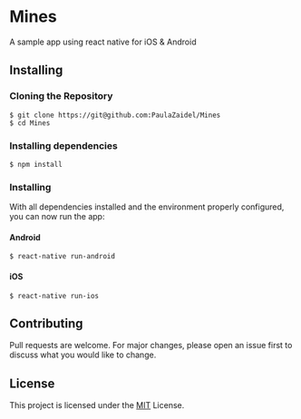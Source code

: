 # Mines
A sample app using react native for iOS & Android

## Installing

### Cloning the Repository
```
$ git clone https://git@github.com:PaulaZaidel/Mines
$ cd Mines
```

### Installing dependencies
```
$ npm install
```

### Installing
With all dependencies installed and the environment properly configured, you can now run the app:

#### Android
```
$ react-native run-android
```

#### iOS
```
$ react-native run-ios
```

## Contributing
Pull requests are welcome. For major changes, please open an issue first to discuss what you would like to change.

## License
This project is licensed under the [MIT]((https://choosealicense.com/licenses/mit/)) License.
